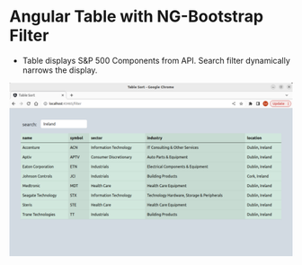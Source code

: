 # Angular Table with NG-Bootstrap Filter
 - Table displays S&P 500 Components from API. Search filter dynamically narrows the display.

![Angular Table Filtering Screenshot](screenshot.png)
